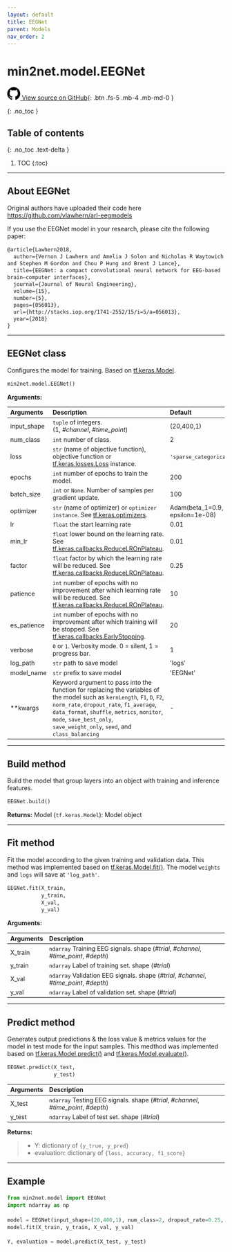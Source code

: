 ```yaml
---
layout: default
title: EEGNet
parent: Models
nav_order: 2
---
```


# min2net.model.EEGNet

[<img src="./assets/images/github.png" width="30" height="30"> View source on GitHub](https://github.com/IoBT-VISTEC/MIN2Net/blob/main/model/EEGNet.py){: .btn .fs-5 .mb-4 .mb-md-0 } 

{: .no_toc }

## Table of contents
{: .no_toc .text-delta }

1. TOC
{:toc}

---
## About EEGNet
Original authors have uploaded their code here https://github.com/vlawhern/arl-eegmodels

If you use the EEGNet model in your research, please cite the following paper:

```
@article{Lawhern2018,
  author={Vernon J Lawhern and Amelia J Solon and Nicholas R Waytowich and Stephen M Gordon and Chou P Hung and Brent J Lance},
  title={EEGNet: a compact convolutional neural network for EEG-based brain–computer interfaces},
  journal={Journal of Neural Engineering},
  volume={15},
  number={5},
  pages={056013},
  url={http://stacks.iop.org/1741-2552/15/i=5/a=056013},
  year={2018}
}
```
---
## EEGNet class

Configures the model for training. Based on [tf.keras.Model](https://www.tensorflow.org/api_docs/python/tf/keras/Model).

```py
min2net.model.EEGNet()
```


**Arguments:**

| Arguments | Description | Default |
|:---|:----|:---|
|input_shape   | `tuple` of integers. <br/> (1, *#channel*, *#time_point*) | (20,400,1)  |
| num_class    | `int` number of class.  | 2  |
| loss         | `str` (name of objective function), objective function or [tf.keras.losses.Loss](https://www.tensorflow.org/api_docs/python/tf/keras/losses) instance.  |  `'sparse_categorical_crossentropy'` |
|  epochs      | `int` number of epochs to train the model.  |  200 |
|  batch_size  | `int` or `None`. Number of samples per gradient update. | 100 |
| optimizer    | `str` (name of optimizer) or `optimizer instance`. See [tf.keras.optimizers](https://www.tensorflow.org/api_docs/python/tf/keras/optimizers).  | Adam(beta_1=0.9, beta_2=0.999, epsilon=1e-08) |
|  lr          | `float` the start learning rate | 0.01
|  min_lr      | `float` lower bound on the learning rate. See [tf.keras.callbacks.ReduceLROnPlateau](https://www.tensorflow.org/api_docs/python/tf/keras/callbacks/ReduceLROnPlateau). | 0.01  |
|  factor      | `float` factor by which the learning rate will be reduced. See [tf.keras.callbacks.ReduceLROnPlateau](https://www.tensorflow.org/api_docs/python/tf/keras/callbacks/ReduceLROnPlateau). |  0.25 |
|  patience    | `int` number of epochs with no improvement after which learning rate will be reduced. See [tf.keras.callbacks.ReduceLROnPlateau](https://www.tensorflow.org/api_docs/python/tf/keras/callbacks/ReduceLROnPlateau). | 10 |
|  es_patience | `int` number of epochs with no improvement after which training will be stopped. See [tf.keras.callbacks.EarlyStopping](https://www.tensorflow.org/api_docs/python/tf/keras/callbacks/EarlyStopping). |  20 |
|  verbose     | `0` or `1`. Verbosity mode. 0 = silent, 1 = progress bar.  | 1 |
|  log_path    | `str` path to save model | 'logs' |
|  model_name  | `str` prefix to save model | 'EEGNet' |
|  **kwargs    | Keyword argument to pass into the function for replacing the variables of the model such as `kernLength`, `F1`, `D`, `F2`,  `norm_rate`, `dropout_rate`, `f1_average`, `data_format`, `shuffle`, `metrics`, `monitor`, `mode`, `save_best_only`, `save_weight_only`, `seed`, and `class_balancing`| -

---
## Build method

Build the model that group layers into an object with training and inference features.

```py
EEGNet.build()
```

**Returns:** Model (`tf.keras.Model`): Model object
  
---
## Fit method
Fit the model according to the given training and validation data. This method was implemented based on [tf.keras.Model.fit()](https://www.tensorflow.org/api_docs/python/tf/keras/Model#fit). The model
`weights` and `logs` will save at `'log_path'`.

```py
EEGNet.fit(X_train, 
           y_train, 
           X_val, 
           y_val)
```

**Arguments:**

| Arguments | Description |
|:---|:----|
|X_train   | `ndarray` Training EEG signals. shape (*#trial*, *#channel*, *#time_point*, *#depth*) | 
|y_train   | `ndarray` Label of training set. shape (*#trial*) |
|X_val   | `ndarray` Validation EEG signals. shape (*#trial*, *#channel*, *#time_point*, *#depth*) |
|y_val   | `ndarray` Label of validation set. shape (*#trial*) |
  
---
## Predict method

Generates output predictions & the loss value & metrics values for the model in test mode for the input samples. This medthod was implemented based on [tf.keras.Model.predict()](https://www.tensorflow.org/api_docs/python/tf/keras/Model#predict) and [tf.keras.Model.evaluate()](https://www.tensorflow.org/api_docs/python/tf/keras/Model#evaluate).

```py
EEGNet.predict(X_test, 
               y_test)
```

| Arguments | Description |
|:---|:----|
|X_test   | `ndarray` Testing EEG signals. shape (*#trial*, *#channel*, *#time_point*, *#depth*) | 
|y_test   | `ndarray` Label of test set. shape (*#trial*) |

**Returns:**
  >- Y: dictionary of `{y_true, y_pred}`
  >- evaluation: dictionary of `{loss, accuracy, f1_score}`

---
## Example

```py
from min2net.model import EEGNet
import ndarray as np

model = EEGNet(input_shape=(20,400,1), num_class=2, dropout_rate=0.25, shuffle=True)
model.fit(X_train, y_train, X_val, y_val)

Y, evaluation = model.predict(X_test, y_test)
```